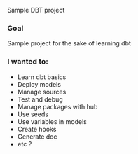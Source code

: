 Sample DBT project

### Goal

Sample project for the sake of learning dbt

### I wanted to:
- Learn dbt basics
- Deploy models
- Manage sources
- Test and debug
- Manage packages with hub
- Use seeds
- Use variables in models
- Create hooks
- Generate doc
- etc ?

